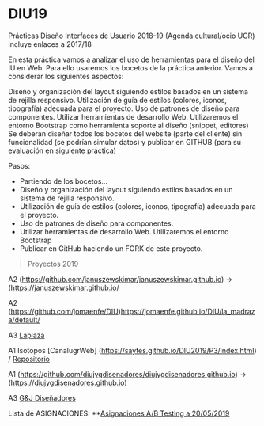 # DIU19
Prácticas Diseño Interfaces de Usuario 2018-19 (Agenda cultural/ocio UGR) incluye enlaces a 2017/18

En esta práctica vamos a analizar el uso de herramientas para el diseño del IU en Web. 
Para ello usaremos los bocetos de la práctica anterior. Vamos a considerar los siguientes aspectos: 

Diseño y organización del layout siguiendo estilos basados en un sistema de rejilla responsivo. 
Utilización de guía de estilos  (colores, iconos, tipografía) adecuada para el proyecto. 
Uso de patrones de diseño para componentes. 
Utilizar herramientas de desarrollo Web. Utilizaremos el entorno Bootstrap como herramienta soporte al diseño (snippet, editores)
Se deberán diseñar todos los bocetos del website (parte del cliente) sin funcionalidad (se podrían simular datos) y 
publicar en GITHUB (para su evaluación en siguiente práctica) 


Pasos: 

* Partiendo de los bocetos...
* Diseño y organización del layout siguiendo estilos basados en un sistema de rejilla responsivo. 
* Utilización de guía de estilos  (colores, iconos, tipografía) adecuada para el proyecto. 
* Uso de patrones de diseño para componentes. 
* Utilizar herramientas de desarrollo Web. Utilizaremos el entorno Bootstrap
* Publicar en GitHub haciendo un FORK de este proyecto. 



> Proyectos 2019


A2 (https://github.com/januszewskimar/januszewskimar.github.io) -> (https://januszewskimar.github.io/

A2 (https://github.com/jomaenfe/DIU)https://jomaenfe.github.io/DIU/la_madraza/default/

A3 [Laplaza](https://davidbaug.github.io/laplaza/)

A1 Isotopos	[CanalugrWeb] (https://saytes.github.io/DIU2019/P3/index.html) / [Repositorio](https://github.com/Saytes/DIU2019/tree/master/P3)

A1 (https://github.com/diujygdisenadores/diujygdisenadores.github.io) -> (https://diujygdisenadores.github.io)

A3 [G&J Diseñadores](https://diujygdisenadores.github.io)


Lista de ASIGNACIONES: 
**[Asignaciones A/B Testing a 20/05/2019](https://github.com/mgea/DIU19/blob/master/DIU_1819_ABTesting.pdf) 








